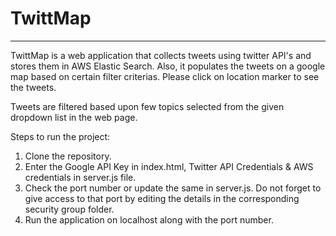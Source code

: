 # TwittMap
----

TwittMap is a web application that collects tweets using twitter API's and stores them in AWS Elastic Search. Also, it populates the tweets on a google map based on certain filter criterias. Please click on location marker to see the tweets.

Tweets are filtered based upon few topics selected from the given dropdown  list in the web page.

Steps to run the project:

1. Clone the repository.
2. Enter the Google API Key in index.html, Twitter API Credentials & AWS credentials in server.js file.
3. Check the port number or update the same in server.js. Do not forget to give access to that port by editing the details in the corresponding security group folder.
4. Run the application on localhost along with the port number.







